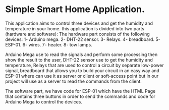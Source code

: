 # Simple Smart Home Application.
This application aims to control three devices and get the humidity and temperature in your home.
this application is divided into two parts (hardware and software):
The hardware part consists of the following devices:
1- Arduino mega.
2- DHT-22 sensor. 
3- Relays.
4- breadboard. 
5- ESP-01.
6- wires.
7- heater. 
8- tow lamps.

Arduino Mega use to read the signals and perform some processing then show the result to the user, DHT-22 sensor use to get the humidity and temperature, Relays that are used to control a circuit by separate low-power signal, breadboard that allows you to build your circuit in an easy way and ESP-01 where can use it as server or client or soft-access point but in our project will use 
as a server to read the commands from the client.

The software part, we have code for ESP-01 which have the HTML Page that contains three buttons in order to send the commands and code for Arduino Mega to control the devices.

